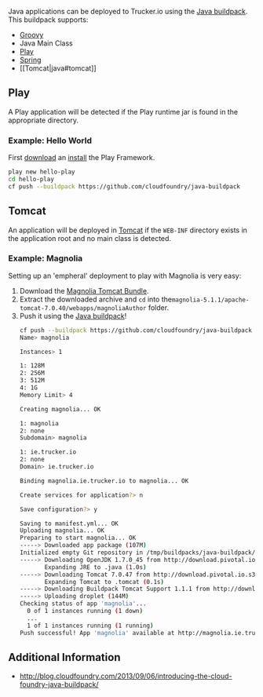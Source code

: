 Java applications can be deployed to Trucker.io using the [Java buildpack](https://github.com/cloudfoundry/java-buildpack). This buildpack supports:

  * [Groovy](http://groovy.codehaus.org/)
  * Java Main Class
  * [Play](http://www.playframework.com/)
  * [Spring](http://spring.io/)
  * [[Tomcat|java#tomcat]]

## Play

A Play application will be detected if the Play runtime jar is found in the appropriate directory.

### Example: Hello World

First [download](http://downloads.typesafe.com/play/2.2.1/play-2.2.1.zip) an [install](http://www.playframework.com/documentation/latest/Installing) the Play Framework.

```bash
play new hello-play
cd hello-play
cf push --buildpack https://github.com/cloudfoundry/java-buildpack
```
## Tomcat

An application will be deployed in [Tomcat](http://tomcat.apache.org/) if the `WEB-INF` directory exists in the application root and no main class is detected.

### Example: Magnolia

Setting up an 'empheral' deployment to play with Magnolia is very easy:

  1. Download the [Magnolia Tomcat Bundle](http://sourceforge.net/projects/magnolia/files/magnolia/Magnolia%20CE%205.1.1/magnolia-tomcat-bundle-5.1.1-tomcat-bundle.zip/download).
  2. Extract the downloaded archive and `cd` into the`magnolia-5.1.1/apache-tomcat-7.0.40/webapps/magnoliaAuthor` folder.
  3. Push it using the [Java buildpack](https://github.com/cloudfoundry/java-buildpack)!
     ```bash
     cf push --buildpack https://github.com/cloudfoundry/java-buildpack
     Name> magnolia
     
     Instances> 1
     
     1: 128M
     2: 256M
     3: 512M
     4: 1G
     Memory Limit> 4
     
     Creating magnolia... OK
     
     1: magnolia
     2: none
     Subdomain> magnolia
     
     1: ie.trucker.io
     2: none
     Domain> ie.trucker.io
     
     Binding magnolia.ie.trucker.io to magnolia... OK
     
     Create services for application?> n
     
     Save configuration?> y
     
     Saving to manifest.yml... OK
     Uploading magnolia... OK
     Preparing to start magnolia... OK
     -----> Downloaded app package (107M)
     Initialized empty Git repository in /tmp/buildpacks/java-buildpack/.git/
     -----> Downloading OpenJDK 1.7.0_45 from http://download.pivotal.io.s3.amazonaws.com/openjdk/lucid/x86_64/openjdk-1.7.0_45.tar.gz (7.0s)
            Expanding JRE to .java (1.0s)
     -----> Downloading Tomcat 7.0.47 from http://download.pivotal.io.s3.amazonaws.com/tomcat/tomcat-7.0.47.tar.gz (3.5s)
            Expanding Tomcat to .tomcat (0.1s)
     -----> Downloading Buildpack Tomcat Support 1.1.1 from http://download.pivotal.io.s3.amazonaws.com/tomcat-buildpack-support/tomcat-buildpack-support-1.1.1.jar (0.0s)
     -----> Uploading droplet (144M)
     Checking status of app 'magnolia'...
       0 of 1 instances running (1 down)
       ...
       1 of 1 instances running (1 running)
     Push successful! App 'magnolia' available at http://magnolia.ie.trucker.io
     ```

## Additional Information

  * http://blog.cloudfoundry.com/2013/09/06/introducing-the-cloud-foundry-java-buildpack/
